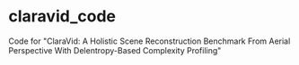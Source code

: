 # claravid_code
Code for "ClaraVid: A Holistic Scene Reconstruction Benchmark From Aerial Perspective With Delentropy-Based Complexity Profiling"
